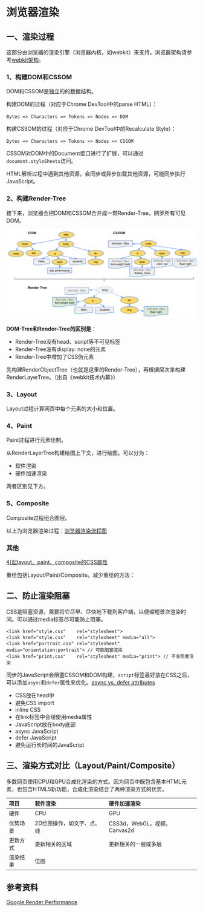 # 浏览器渲染

## 一、渲染过程

这部分由浏览器的渲染引擎（浏览器内核，如webkit）来支持，浏览器架构请参考[webkit架构](./Webkit架构.md)。

### 1、构建DOM和CSSOM

DOM和CSSOM是独立的的数据结构。

构建DOM的过程（对应于Chrome DevTool中的parse HTML）：

`Bytes => Characters => Tokens => Nodes => DOM`

构建CSSOM的过程（对应于Chrome DevTool中的Recalculate Style）：

`Bytes => Characters => Tokens => Nodes => CSSOM` 

CSSOM对DOM中的Document接口进行了扩展，可以通过`document.styleSheets`访问。

HTML解析过程中遇到其他资源，会同步或异步加载其他资源，可能同步执行JavaScript。

### 2、构建Render-Tree

接下来，浏览器会把DOM和CSSOM合并成一颗Render-Tree，网罗所有可见DOM。

![](/assets/render-tree-construction.png)

**DOM-Tree和Render-Tree的区别是**：

* Render-Tree没有head、script等不可见标签
* Render-Tree没有display: none的元素
* Render-Tree中增加了CSS伪元素

先构建RenderObjectTree（也就是这里的Render-Tree），再根据层次来构建RenderLayerTree。（出自《webkit技术内幕》）

### 3、Layout

Layout过程计算网页中每个元素的大小和位置。

### 4、Paint

Paint过程进行元素绘制。

从RenderLayerTree构建绘图上下文，进行绘图。可以分为：

* 软件渲染
* 硬件加速渲染

两者区别见下方。

### 5、Composite

Composite过程组合图层。

以上为浏览器渲染过程：[浏览器渲染流程图](https://www.processon.com/diagraming/5b864a68e4b075b9fe2d31f4)

### 其他

[引起layout、paint、composite的CSS属性](https://csstriggers.com/)

重绘包括Layout/Paint/Composite。减少重绘的方法：



## 二、防止渲染阻塞

CSS是阻塞资源，需要将它尽早、尽快地下载到客户端，以便缩短首次渲染时间。可以通过media标签尽可能防止阻塞。

    <link href="style.css"    rel="stylesheet">
    <link href="style.css"    rel="stylesheet" media="all">
    <link href="portrait.css" rel="stylesheet" media="orientation:portrait"> // 可能阻塞渲染
    <link href="print.css"    rel="stylesheet" media="print"> // 不会阻塞渲染
    
同步的JavaScript会阻塞CSSOM和DOM构建，`script`标签最好放在CSS之后，可以添加`async`和`defer`属性来优化。[async vs. defer attributes](https://www.growingwiththeweb.com/2014/02/async-vs-defer-attributes.html)

* CSS放在head中
* 避免CSS import
* inline CSS
* 在link标签中合理使用media属性
* JavaScript放在body底部
* async JavaScript
* defer JavaScript
* 避免运行长时间的JavaScript

## 三、渲染方式对比（Layout/Paint/Composite）

多数网页使用CPU和GPU合成化渲染的方式。因为网页中既包含基本HTML元素，也包含HTML5新功能，合成化渲染结合了两种渲染方式的优势。

| **项目** | **软件渲染** | **硬件加速渲染** |
| :--- | :--- | :--- |
| 硬件 | CPU | GPU |
| 优势场景 | 2D绘图操作，如文字、点、线 | CSS3d，WebGL，视频，Canvas2d |
| 更新方式 | 更新相关的区域 | 更新相关的一层或多层 |
| 渲染结果 | 位图 | |

## 参考资料

[Google Render Performance](https://developers.google.com/web/fundamentals/performance/rendering/)